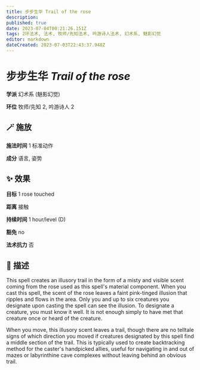 ```yaml
---
title: 步步生华 Trail of the rose
description: 
published: true
date: 2023-07-04T00:21:26.151Z
tags: 2环法术, 法术, 牧师/先知法术, 吟游诗人法术, 幻术系, 魅影幻觉
editor: markdown
dateCreated: 2023-07-03T22:43:37.948Z
---
```


# **步步生华** *Trail of the rose*

**学派** 幻术系 (魅影幻觉) 

**环位** 牧师/先知 2, 吟游诗人 2

## 🪄 施放

**施法时间** 1 标准动作

**成分** 语言, 姿势

## ✨ 效果 

**目标** 1 rose touched 

**距离** 接触  

**持续时间** 1 hour/level (D) 

**豁免** no

**法术抗力** 否

## 📖 描述

This spell creates an illusory trail in the form of a misty and visible scent coming from the rose used as this spell's material component. When you cast this spell, the scent of the rose leaves a faint pink-tinged illusion that ripples and flows in the area. Only you and up to six creatures you designate upon casting the spell can see the illusion. To designate a creature, you must know it well. It is not enough simply to have met that creature once or heard of the creature.

When you move, this illusory scent leaves a trail, though there are no telltale signs of which direction you moved if creatures designated by this spell find a middle section of the trail. This is typically used to create backtracking method for the caster's handpicked allies, useful for navigating in and out of mazes or labyrinthine cave complexes without leaving behind an obvious trail.
    